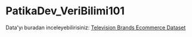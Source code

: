 # PatikaDev_VeriBilimi101
Data'yı buradan inceleyebilirisiniz:
[Television Brands Ecommerce Dataset](https://www.kaggle.com/devsubhash/television-brands-ecommerce-dataset)
